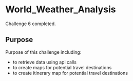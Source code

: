 # World_Weather_Analysis
Challenge 6 completed.
## Purpose
Purpose  of this challenge including:
- to retrieve data using api calls 
- to create maps for potential travel destinations
- to create itinerary map for potential travel destinations

